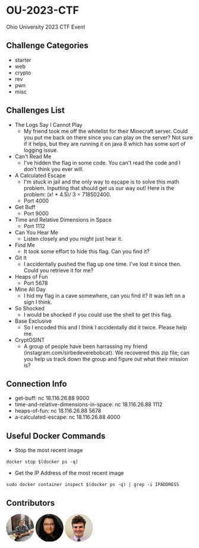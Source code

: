 # OU-2023-CTF
Ohio University 2023 CTF Event

## Challenge Categories
- starter
- web
- crypto
- rev
- pwn
- misc

## Challenges List
- The Logs Say I Cannot Play
  - My friend took me off the whitelist for their Minecraft server. Could you put me back on there since you can play on the server? Not sure if it helps, but they are running it on java 8 which has some sort of logging issue.
- Can't Read Me
  - I've hidden the flag in some code. You can't read the code and I don't think you ever will.
- A Calculated Escape
  - I'm stuck in jail and the only way to escape is to solve this math problem. Inputting that should get us our way out! Here is the problem: (x! * 4.5)/ 3 = 718502400.
  - Port 4000
- Get Buff
  - Port 9000
- Time and Relative Dimensions in Space
  - Port 1112
- Can You Hear Me
  - Listen closely and you might just hear it.
- Find Me
  - It took some effort to hide this flag. Can you find it?
- Git It
  - I accidentally pushed the flag up one time. I've lost it since then. Could you retrieve it for me?
- Heaps of Fun
  - Port 5678
- Mine All Day
  - I hid my flag in a cave somewhere, can you find it? It was left on a sign I think.
- So Shocked
  - I would be shocked if you could use the shell to get this flag.
- Base Exclusive
  - So I encoded this and I think I accidentally did it twice. Please help me.
- CryptOSINT
  - A group of people have been harrassing my friend (instagram.com/sirbedeverebobcat). We recovered this zip file; can you help us track down the group and figure out what their mission is?

## Connection Info
- get-buff: nc 18.116.26.88 9000
- time-and-relative-dimensions-in-space: nc 18.116.26.88 1112
- heaps-of-fun: nc 18.116.26.88 5678
- a-calculated-escape: nc 18.116.26.88 4000

## Useful Docker Commands
- Stop the most recent image
```
docker stop $(docker ps -q)
```
- Get the IP Address of the most recent image
```
sudo docker container inspect $(docker ps -q) | grep -i IPADDRESS
```

## Contributors

[![Justin Garey Avatar Image](./_contributors/Justin-Garey_avatar.png)](https://github.com/Justin-Garey)
[![Alex Williams Avatar Image](_contributors/awisticky_avatar.png)](https://github.com/awisticky)
[![Owen Salyer Avatar Image](./_contributors/osalyer02_avatar.png)](https://github.com/osalyer02)
